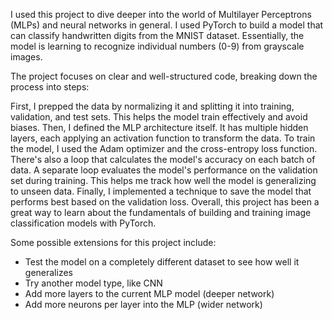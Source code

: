 I used this project to dive deeper into the world of Multilayer Perceptrons (MLPs) and neural networks in general. I used PyTorch to build a model that can classify handwritten digits from the MNIST dataset. Essentially, the model is learning to recognize individual numbers (0-9) from grayscale images.

The project focuses on clear and well-structured code, breaking down the process into steps:

First, I prepped the data by normalizing it and splitting it into training, validation, and test sets. This helps the model train effectively and avoid biases.
Then, I defined the MLP architecture itself. It has multiple hidden layers, each applying an activation function to transform the data.
To train the model, I used the Adam optimizer and the cross-entropy loss function. There's also a loop that calculates the model's accuracy on each batch of data.
A separate loop evaluates the model's performance on the validation set during training. This helps me track how well the model is generalizing to unseen data.
Finally, I implemented a technique to save the model that performs best based on the validation loss.
Overall, this project has been a great way to learn about the fundamentals of building and training image classification models with PyTorch. 


Some possible extensions for this project include:
- Test the model on a completely different dataset to see how well it generalizes
- Try another model type, like CNN
- Add more layers to the current MLP model (deeper network)
- Add more neurons per layer into the MLP (wider network)


